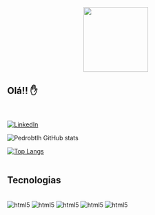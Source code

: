 <div align="center">
  <img height="150" src="https://user-images.githubusercontent.com/99741457/159925109-a3f88c93-d7f2-4eb1-a93b-7278fc268fa6.png"  />
</div>

## Olá!! ✋
<br>

[![LinkedIn](https://img.shields.io/badge/LinkedIn-0077B5?style=for-the-badge&logo=linkedin&logoColor=white)](https://www.linkedin.com/in/pedro-henrique-botelho/)


![Pedrobtlh GitHub stats](https://github-readme-stats.vercel.app/api?username=Pedrobtlh&show_icons=true&theme=radical)


[![Top Langs](https://github-readme-stats.vercel.app/api/top-langs/?username=Pedrobtlh&layout=compact)](https://github.com/Pedrobtlh/github-readme-stats)
<br>
<br>
## Tecnologias
<div style="display: inline_block>"></br>
<img align="center" alt ="html5" src="https://img.shields.io/badge/HTML5-E34F26?style=for-the-badge&logo=html5&logoColor=white">
<img align="center" alt ="html5" src="https://img.shields.io/badge/CSS3-1572B6?style=for-the-badge&logo=css3&logoColor=white">
<img align="center" alt ="html5" src="https://img.shields.io/badge/JavaScript-F7DF1E?style=for-the-badge&logo=javascript&logoColor=black">
<img align="center" alt ="html5" src="https://img.shields.io/badge/Bootstrap-563D7C?style=for-the-badge&logo=bootstrap&logoColor=white">
<img align="center" alt ="html5" src="https://img.shields.io/badge/Sass-CC6699?style=for-the-badge&logo=sass&logoColor=white">
</div>
